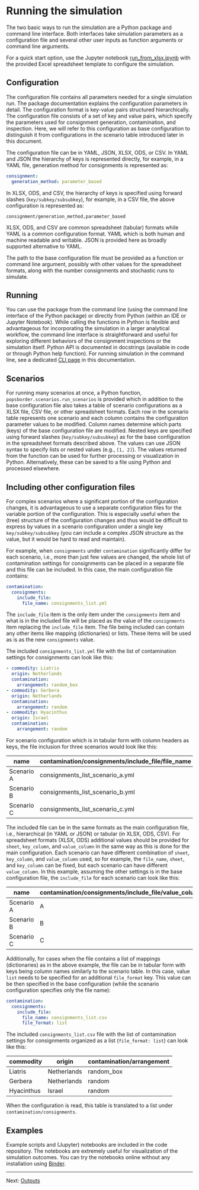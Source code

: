 # Running the simulation

The two basic ways to run the simulation are a Python package and command line
interface. Both interfaces take simulation parameters as a configuration file
and several other user inputs as function arguments or command line arguments.

For a quick start option, use the Jupyter notebook
[run_from_xlsx.ipynb](run_from_xlsx.ipynb) with the provided Excel spreadsheet
template to configure the simulation.

## Configuration

The configuration file contains all parameters needed for a single simulation
run. The package documentation explains the configuration parameters in detail.
The configuration format is key-value pairs structured hierarchically. The
configuration file consists of a set of key and value pairs, which specify the
parameters used for consignment generation, contamination, and inspection. Here,
we will refer to this configuration as base configuration to distinguish it from
configurations in the scenario table introduced later in this document.

The configuration file can be in YAML, JSON, XLSX, ODS, or CSV. In YAML and JSON
the hierarchy of keys is represented directly, for example, in a YAML file,
generation method for consignments is represented as:

```yaml
consignment:
  generation_method: parameter_based
```

In XLSX, ODS, and CSV, the hierarchy of keys is specified using forward slashes
(`key/subkey/subsubkey`), for example, in a CSV file, the above configuration is
represented as:

```csv
consignment/generation_method,parameter_based
```

XLSX, ODS, and CSV are common spreadsheet (tabular) formats while YAML is a
common configuration format. YAML which is both human and machine readable and
writable. JSON is provided here as broadly supported alternative to YAML.

The path to the base configuration file must be provided as a function or
command line argument, possibly with other values for the spreadsheet formats,
along with the number consignments and stochastic runs to simulate.

## Running

You can use the package from the command line (using the command line interface
of the Python package) or directly from Python (within an IDE or Jupyter
Notebook). While calling the functions in Python is flexible and advantageous
for incorporating the simulation in a larger analytical workflow, the command
line interface is straightforward and useful for exploring different behaviors
of the consignment inspections or the simulation itself. Python API is
documented in docstrings (available in code or through Python help function).
For running simulation in the command line, see a dedicated [CLI page](cli.md)
in this documentation.

## Scenarios

For running many scenarios at once, a Python function,
`popsborder.scenarios.run_scenarios` is provided which in addition to the base
configuration file also takes a table of scenario configurations as a XLSX file,
CSV file, or other spreadsheet formats. Each row in the scenario table
represents one scenario and each column contains the configuration parameter
values to be modified. Column names determine which parts (keys) of the base
configuration file are modified. Nested keys are specified using forward slashes
(`key/subkey/subsubkey`) as for the base configuration in the spreadsheet
formats described above. The values can use JSON syntax to specify lists or
nested values (e.g., `[1, 2]`). The values returned from the function can be
used for further processing or visualization in Python. Alternatively, these can
be saved to a file using Python and processed elsewhere.

## Including other configuration files

For complex scenarios where a significant portion of the configuration changes,
it is advantageous to use a separate configuration files for the variable portion
of the configuration. This is especially useful when the (tree) structure of the
configuration changes and thus would be difficult to express by values in a scenario
configuration under a single key `key/subkey/subsubkey` (you can include a complex JSON
structure as the value, but it would be hard to read and maintain).

For example, when `consignments` under `contamination` significantly differ for each scenario,
i.e., more than just few values are changed, the whole list of contamination settings
for consignments can be placed in a separate file and this file can be included. In this case,
the main configuration file contains:

```yaml
contamination:
  consignments:
    include_file:
      file_name: consignments_list.yml
```

The `include_file` item is the only item under the `consignments` item
and what is in the included file will be placed as the value of the `consignments` item
replacing the `include_file` item. The file being included can contain any
other items like mapping (dictionaries) or lists. These items will be used as is
as the new `consignments` value.

The included `consignments_list.yml` file with the list of contamination settings
for consignments can look like this:

```yaml
- commodity: Liatris
  origin: Netherlands
  contamination:
    arrangement: random_box
- commodity: Gerbera
  origin: Netherlands
  contamination:
    arrangement: random
- commodity: Hyacinthus
  origin: Israel
  contamination:
    arrangement: random
```

For scenario configuration which is in tabular form with column headers as keys,
the file inclusion for three scenarios would look like this:

| name       | contamination/consignments/include_file/file_name |
| ---------- | ------------------------------------------------- |
| Scenario A | consignments_list_scenario_a.yml                  |
| Scenario B | consignments_list_scenario_b.yml                  |
| Scenario C | consignments_list_scenario_c.yml                  |

The included file can be in the same formats as the main configuration file,
i.e., hierarchical (in YAML or JSON) or tabular (in XLSX, ODS, CSV).
For spreadsheet formats (XLSX, ODS) additional values should be provided for
`sheet`, `key_column`, and `value_column` in the same way as this is done
for the main configuration. Each scenario can have different combination of
`sheet`, `key_column`, and `value_column` used, so for example, the `file_name`,
`sheet`, and `key_column` can be fixed, but each scenario can have different
`value_column`. In this example, assuming the other settings is in the
base configuration file, the `include_file` for each scenario can look
like this:

| name       | contamination/consignments/include_file/value_column |
| ---------- | ---------------------------------------------------- |
| Scenario A | A                                                    |
| Scenario B | B                                                    |
| Scenario C | C                                                    |

Additionally, for cases when the file contains a list of mappings (dictionaries)
as in the above example, the file can be in tabular form with keys being
column names similarly to the scenario table. In this case, value
`list` needs to be specified for an additional `file_format` key.
This value can be then specified in the base configuration (while the
scenario configuration specifies only the file name):

```yaml
contamination:
  consignments:
    include_file:
      file_name: consignments_list.csv
      file_format: list
```

The included `consignments_list.csv` file with the list of contamination settings
for consignments organized as a list (`file_format: list`) can look like this:

| commodity  | origin      | contamination/arrangement |
| ---------- | ----------- | ------------------------- |
| Liatris    | Netherlands | random_box                |
| Gerbera    | Netherlands | random                    |
| Hyacinthus | Israel      | random                    |

When the configuration is read, this table is translated to a list under
`contamination/consignments`.

## Examples

Example scripts and (Jupyter) notebooks are included in the code repository. The
notebooks are extremely useful for visualization of the simulation outcomes. You
can try the notebooks online without any installation using [Binder](binder.md).

---

Next: [Outputs](outputs.md)
